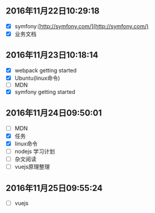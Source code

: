 ## 2016年11月22日10:29:18
- [x] symfony:[http://symfony.com/](http://symfony.com/)
- [x] 业务文档

## 2016年11月23日10:18:14
- [x] webpack getting started
- [x] Ubuntu(linux命令)
- [ ] MDN
- [x] symfony getting started

## 2016年11月24日09:50:01

- [ ] MDN
- [x] 任务
- [x] linux命令
- [ ] nodejs 学习计划
- [ ] 杂文阅读
- [ ] vuejs原理整理

## 2016年11月25日09:55:24
- [ ] vuejs
